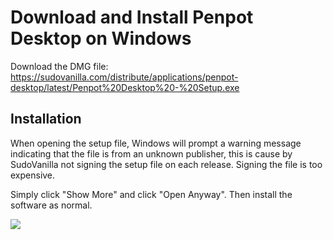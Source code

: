 # Download and Install Penpot Desktop on Windows
Download the DMG file: https://sudovanilla.com/distribute/applications/penpot-desktop/latest/Penpot%20Desktop%20-%20Setup.exe

## Installation
When opening the setup file, Windows will prompt a warning message indicating that the file is from an unknown publisher, this is cause by SudoVanilla not signing the setup file on each release. Signing the file is too expensive.

Simply click "Show More" and click "Open Anyway". Then install the software as normal.

![](https://sudovanilla.com/content/images/1f43.png)